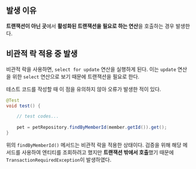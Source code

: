 ## 발생 이유

**트랜잭션이 아닌 곳**에서 **활성화된 트랜잭션을 필요로 하는 연산**을 호출하는 경우 발생한다.

## 비관적 락 적용 중 발생

비관적 락을 사용하면, `select for update` 연산을 실행하게 된다.
이는 `update` 연산을 위한 `select` 연산으로 보기 때문에 트랜잭션을 필요로 한다.

테스트 코드를 작성할 때 이 점을 유의하지 않아 오류가 발생한 적이 있다.

```java
@Test
void test() {

	// test codes...
	
	pet = petRepository.findByMemberId(member.getId()).get();
}
```

위의 `findByMemberId()` 메서드는 비관적 락을 적용한 상태이다.
검증을 위해 해당 메서드를 사용하여 엔티티를 조회하려고 했지만 **트랜잭션 밖에서 호출**했기 때문에 `TransactionRequiredException`이 발생하였다.

